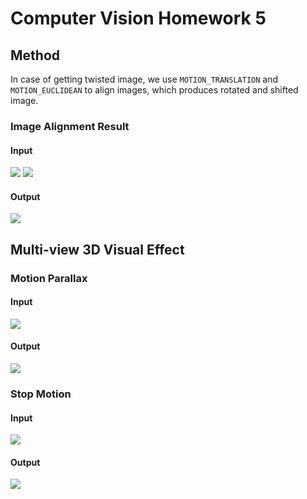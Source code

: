 # Computer Vision Homework 5

## Method
In case of getting twisted image, we use `MOTION_TRANSLATION` and `MOTION_EUCLIDEAN` to align images, which produces rotated and shifted image.

### Image Alignment Result
#### Input
![](https://i.imgur.com/RDEBM5l.jpg)
![](https://i.imgur.com/99lVM4T.jpg)
#### Output
![](https://i.imgur.com/j5DRs7Z.jpg)

## Multi-view 3D Visual Effect

### Motion Parallax
#### Input
![](https://imgur.com/4Abnb60.gif)

#### Output
![](https://i.imgur.com/d8sDZ8C.gif)


### Stop Motion
#### Input
![](https://i.imgur.com/c7xytbG.png)

#### Output
![](https://imgur.com/T014EJE.gif)
